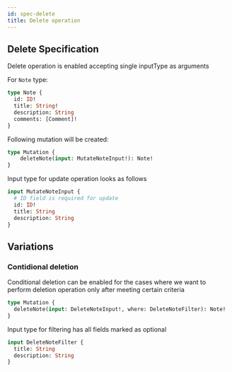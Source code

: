 ```yaml
---
id: spec-delete
title: Delete operation
---
```


## Delete Specification

Delete operation is enabled accepting single inputType as arguments

For `Note` type:
```graphql
type Note {
  id: ID!
  title: String!
  description: String
  comments: [Comment]!
}
```

Following mutation will be created:
```graphql
type Mutation {
    deleteNote(input: MutateNoteInput!): Note!
}
```

Input type for update operation looks as follows

```graphql
input MutateNoteInput {
  # ID field is required for update
  id: ID!
  title: String
  description: String
}
```

## Variations

### Contidional deletion

Conditional deletion can be enabled for the cases where we want to perform deletion 
operation only after meeting certain criteria

```graphql
type Mutation {
  deleteNote(input: DeleteNoteInput!, where: DeleteNoteFilter): Note!
}
```
Input type for filtering has all fields marked as optional
```graphql
input DeleteNoteFilter {
  title: String
  description: String
}
```
